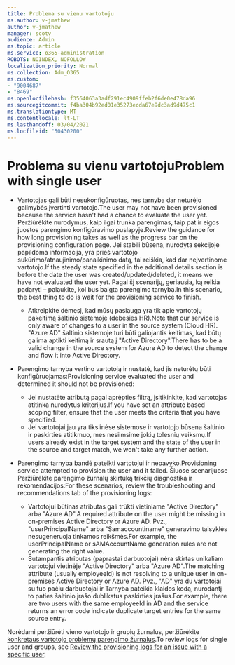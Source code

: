 ```yaml
---
title: Problema su vienu vartotoju
ms.author: v-jmathew
author: v-jmathew
manager: scotv
audience: Admin
ms.topic: article
ms.service: o365-administration
ROBOTS: NOINDEX, NOFOLLOW
localization_priority: Normal
ms.collection: Adm_O365
ms.custom:
- "9004687"
- "8469"
ms.openlocfilehash: f3564063a3adf291ec4909ffeb2f6de0e478da96
ms.sourcegitcommit: f4ba304b92ed01e35273ecda67e9dc3ad9d475c1
ms.translationtype: MT
ms.contentlocale: lt-LT
ms.lasthandoff: 03/04/2021
ms.locfileid: "50430200"
---
```

# <a name="problem-with-single-user"></a><span data-ttu-id="ad2fa-102">Problema su vienu vartotoju</span><span class="sxs-lookup"><span data-stu-id="ad2fa-102">Problem with single user</span></span>

- <span data-ttu-id="ad2fa-103">Vartotojas gali būti nesukonfigūruotas, nes tarnyba dar neturėjo galimybės įvertinti vartotojo.</span><span class="sxs-lookup"><span data-stu-id="ad2fa-103">The user may not have been provisioned because the service hasn't had a chance to evaluate the user yet.</span></span> <span data-ttu-id="ad2fa-104">Peržiūrėkite nurodymus, kaip ilgai trunka parengimas, taip pat ir eigos juostos parengimo konfigūravimo puslapyje.</span><span class="sxs-lookup"><span data-stu-id="ad2fa-104">Review the guidance for how long provisioning takes as well as the progress bar on the provisioning configuration page.</span></span> <span data-ttu-id="ad2fa-105">Jei stabili būsena, nurodyta sekcijoje papildoma informacija, yra prieš vartotojo sukūrimo/atnaujinimo/panaikinimo datą, tai reiškia, kad dar neįvertinome vartotojo.</span><span class="sxs-lookup"><span data-stu-id="ad2fa-105">If the steady state specified in the additional details section is before the date the user was created/updated/deleted, it means we have not evaluated the user yet.</span></span> <span data-ttu-id="ad2fa-106">Pagal šį scenarijų, geriausia, ką reikia padaryti – palaukite, kol bus baigta parengimo tarnyba.</span><span class="sxs-lookup"><span data-stu-id="ad2fa-106">In this scenario, the best thing to do is wait for the provisioning service to finish.</span></span>

  - <span data-ttu-id="ad2fa-107">Atkreipkite dėmesį, kad mūsų paslauga yra tik apie vartotojų pakeitimą šaltinio sistemoje (debesies HR).</span><span class="sxs-lookup"><span data-stu-id="ad2fa-107">Note that our service is only aware of changes to a user in the source system (Cloud HR).</span></span> <span data-ttu-id="ad2fa-108">"Azure AD" šaltinio sistemoje turi būti galiojantis keitimas, kad būtų galima aptikti keitimą ir srautą į "Active Directory".</span><span class="sxs-lookup"><span data-stu-id="ad2fa-108">There has to be a valid change in the source system for Azure AD to detect the change and flow it into Active Directory.</span></span>
- <span data-ttu-id="ad2fa-109">Parengimo tarnyba vertino vartotoją ir nustatė, kad jis neturėtų būti konfigūruojamas:</span><span class="sxs-lookup"><span data-stu-id="ad2fa-109">Provisioning service evaluated the user and determined it should not be provisioned:</span></span>
  - <span data-ttu-id="ad2fa-110">Jei nustatėte atributą pagal aprėpties filtrą, įsitikinkite, kad vartotojas atitinka nurodytus kriterijus.</span><span class="sxs-lookup"><span data-stu-id="ad2fa-110">If you have set an attribute based scoping filter, ensure that the user meets the criteria that you have specified.</span></span>
  - <span data-ttu-id="ad2fa-111">Jei vartotojai jau yra tikslinėse sistemose ir vartotojo būsena šaltinio ir paskirties atitikmuo, mes nesiimsime jokių tolesnių veiksmų.</span><span class="sxs-lookup"><span data-stu-id="ad2fa-111">If users already exist in the target system and the state of the user in the source and target match, we won't take any further action.</span></span>
- <span data-ttu-id="ad2fa-112">Parengimo tarnyba bandė pateikti vartotojui ir nepavyko.</span><span class="sxs-lookup"><span data-stu-id="ad2fa-112">Provisioning service attempted to provision the user and it failed.</span></span> <span data-ttu-id="ad2fa-113">Šiuose scenarijuose Peržiūrėkite parengimo žurnalų skirtuką trikčių diagnostika ir rekomendacijos:</span><span class="sxs-lookup"><span data-stu-id="ad2fa-113">For these scenarios, review the troubleshooting and recommendations tab of the provisioning logs:</span></span>
  - <span data-ttu-id="ad2fa-114">Vartotojui būtinas atributas gali trūkti vietiniame "Active Directory" arba "Azure AD".</span><span class="sxs-lookup"><span data-stu-id="ad2fa-114">A required attribute on the user might be missing in on-premises Active Directory or Azure AD.</span></span> <span data-ttu-id="ad2fa-115">Pvz., "userPrincipalName" arba "Samaccountiname" generavimo taisyklės nesugeneruoja tinkamos reikšmės.</span><span class="sxs-lookup"><span data-stu-id="ad2fa-115">For example, the userPrincipalName or sAMAccountName generation rules are not generating the right value.</span></span>
  - <span data-ttu-id="ad2fa-116">Sutampantis atributas (paprastai darbuotojai) nėra skirtas unikaliam vartotojui vietinėje "Active Directory" arba "Azure AD".</span><span class="sxs-lookup"><span data-stu-id="ad2fa-116">The matching attribute (usually employeeId) is not resolving to a unique user in on-premises Active Directory or Azure AD.</span></span> <span data-ttu-id="ad2fa-117">Pvz., "AD" yra du vartotojai su tuo pačiu darbuotojai ir Tarnyba pateikia klaidos kodą, nurodantį to paties šaltinio įrašo dublikatus paskirties įrašus.</span><span class="sxs-lookup"><span data-stu-id="ad2fa-117">For example, there are two users with the same employeeId in AD and the service returns an error code indicate duplicate target entries for the same source entry.</span></span>

<span data-ttu-id="ad2fa-118">Norėdami peržiūrėti vieno vartotojo ir grupių žurnalus, peržiūrėkite [konkretaus vartotojo problemų parengimo žurnalus](https://docs.microsoft.com/azure/active-directory/reports-monitoring/concept-provisioning-logs).</span><span class="sxs-lookup"><span data-stu-id="ad2fa-118">To review logs for single user and groups, see [Review the provisioning logs for an issue with a specific user](https://docs.microsoft.com/azure/active-directory/reports-monitoring/concept-provisioning-logs).</span></span>

